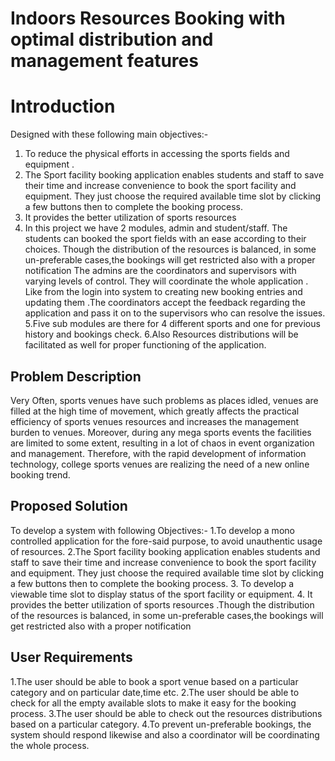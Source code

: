 # Indoors Resources Booking with optimal distribution and management features

# Introduction


Designed with these following main objectives:-
1. To reduce the physical efforts in accessing the sports fields and equipment .
2. The Sport facility booking application enables students and staff to save their time
and increase convenience to book the sport facility and equipment. They just choose
the required available time slot by clicking a few buttons then to complete the
booking process.
3. It provides the better utilization of sports resources
4. In this project we have 2 modules, admin and student/staff.
The students can booked the sport fields with an ease according to their choices. Though the
distribution of the resources is balanced, in some un-preferable cases,the bookings will get
restricted also with a proper notification The admins are the coordinators and supervisors with
varying levels of control. They will coordinate the whole application . Like from the login into
system to creating new booking entries and updating them .The coordinators accept the feedback
regarding the application and pass it on to the supervisors who can resolve the issues.
5.Five sub modules are there for 4 different sports and one for previous history and
bookings check.
6.Also Resources distributions will be facilitated as well for proper functioning of
the application.

## Problem Description
Very Often, sports venues have such problems as places idled, venues are filled at the high
time of movement, which greatly affects the practical efficiency of sports venues resources
and increases the management burden to venues.
Moreover, during any mega sports events the facilities are limited to some extent, resulting
in a lot of chaos in event organization and management. Therefore, with the rapid
development of information technology, college sports venues are realizing the need of a
new online booking trend.


## Proposed Solution
To develop a system with following Objectives:-
1.To develop a mono controlled application for the fore-said purpose, to avoid unauthentic
usage of resources.
2.The Sport facility booking application enables students and staff to save their time and
increase convenience to book the sport facility and equipment. They just choose the
required available time slot by clicking a few buttons then to complete the booking
process.
3. To develop a viewable time slot to display status of the sport facility or equipment.
4. It provides the better utilization of sports resources .Though the distribution of the
resources is balanced, in some un-preferable cases,the bookings will get restricted also with
a proper notification


##  User Requirements
1.The user should be able to book a sport venue based on a particular category and on
particular date,time etc.
2.The user should be able to check for all the empty available slots to make it easy for the
booking process.
3.The user should be able to check out the resources distributions based on a particular
category.
4.To prevent un-preferable bookings, the system should respond likewise and also a
coordinator will be coordinating the whole process.
